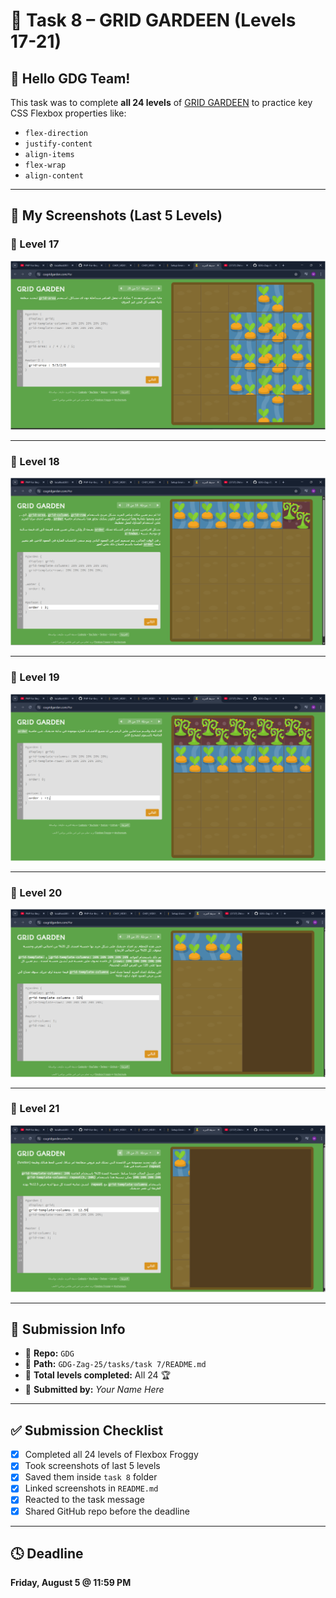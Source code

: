 # 🎯 Task 8 – GRID GARDEEN (Levels 17-21)

## 👋 Hello GDG Team!

This task was to complete **all 24 levels** of [GRID GARDEEN](https://cssgridgarden.com/#ar) to practice key CSS Flexbox properties like:

- `flex-direction`
- `justify-content`
- `align-items`
- `flex-wrap`
- `align-content`

---

## 📸 My Screenshots (Last 5 Levels)

### 🐸 Level 17
![Level 17](Screenshot%202025-08-07%20211524.png)

---

### 🐸 Level 18
![Level 18](Screenshot%202025-08-07%20211518.png)

---

### 🐸 Level 19
![Level 19](Screenshot%202025-08-07%20211512.png)

---

### 🐸 Level 20
![Level 20](Screenshot%202025-08-07%20211505.png)

---

### 🐸 Level 21
![Level 21](Screenshot%202025-08-07%20211454.png)

---

## 🧾 Submission Info

- 🔹 **Repo:** `GDG`
- 🔹 **Path:** `GDG-Zag-25/tasks/task 7/README.md`
- 🔹 **Total levels completed:** All 24 🏆
- 🔹 **Submitted by:** *Your Name Here*

---

## ✅ Submission Checklist

- [x] Completed all 24 levels of Flexbox Froggy  
- [x] Took screenshots of last 5 levels  
- [x] Saved them inside `task 8` folder  
- [x] Linked screenshots in `README.md`  
- [x] Reacted to the task message  
- [x] Shared GitHub repo before the deadline

---

## 🕓 Deadline  
**Friday, August 5 @ 11:59 PM**